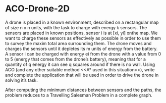 # ACO-Drone-2D

A drone is placed in a known environment, described on a rectangular map of size n x n units, with the task to charge with energy k sensors. The sensors are placed in known positions, sensor i is at [xi, yi] onthe map. We want to charge these sensors as effectively as possible in order to use them to survey the maxim total area surrounding them. The drone moves and charges the sensors until it depletes its m units of energy from the battery. A sensor i can be charged with energy ei from the drone with a value from 0 to 5 (energy that comes from the drone’s battery), meaning that for a quantity of q energy it can see q squares around if there is no wall.
Using ACO (and any other suitable method <<A* used in this situation>>), write and complete the application that will be used in order to drive the drone in solving it’s task.


After computing the minimum distances between sensors and the paths, the problem reduces to a Travelling Salesman Problem in a complete graph.


